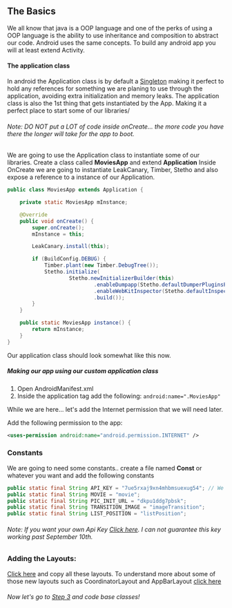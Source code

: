 ## The Basics

We all know that java is a OOP language and one of the perks of using a OOP language is the ability to use inheritance and composition to abstract our code.
Android uses the same concepts. To build any android app you will at least extend Activity.

#### The application class

In android the Application class is by default a [Singleton](https://en.wikipedia.org/wiki/Singleton_pattern) making it perfect to hold any references for something we are planing to use through the application, avoiding extra initialization and memory leaks.
The application class is also the 1st thing that gets instantiated by the App. Making it a perfect place to start some of our libraries/

###### Note: DO NOT put a LOT of code inside onCreate... the more code you have there the longer will take for the app to boot.

We are going to use the Application class to instantiate some of our libraries. Create a class called **MoviesApp** and extend **Application**
Inside OnCreate we are going to instantiate LeakCanary, Timber, Stetho and also expose a reference to a instance of our Application.

```java
public class MoviesApp extends Application {

    private static MoviesApp mInstance;

    @Override
    public void onCreate() {
        super.onCreate();
        mInstance = this;

        LeakCanary.install(this);

        if (BuildConfig.DEBUG) {
            Timber.plant(new Timber.DebugTree());
            Stetho.initialize(
                    Stetho.newInitializerBuilder(this)
                            .enableDumpapp(Stetho.defaultDumperPluginsProvider(this))
                            .enableWebKitInspector(Stetho.defaultInspectorModulesProvider(this))
                            .build());
        }
    }

    public static MoviesApp instance() {
        return mInstance;
    }
}
```

Our application class should look somewhat like this now.

##### Making our app using our custom application class

1. Open AndroidManifest.xml
2. Inside the application tag add the following: ```android:name=".MoviesApp"```

While we are here... let's add the Internet permission that we will need later.

Add the following permission to the app:

```xml
<uses-permission android:name="android.permission.INTERNET" />
```

### Constants

We are going to need some constants.. create a file named **Const** or whatever you want and add the following constants

```java
public static final String API_KEY = "7ue5rxaj9xn4mhbmsuexug54"; // We need this to make APi Calls
public static final String MOVIE = "movie";
public static final String PIC_INIT_URL = "dkpu1ddg7pbsk";
public static final String TRANSITION_IMAGE = "imageTransition";
public static final String LIST_POSITION = "listPosition";
```

###### Note: If you want your own Api Key [Click here](http://developer.rottentomatoes.com/member/register). I can not guarantee this key working past September 10th.

### Adding the Layouts:

[Click here](https://github.com/fnk0/NowInTheater/tree/master/app/src/main/res/layout) and copy all these layouts. To understand more about some of those new layouts such as CoordinatorLayout and AppBarLayout [click here](http://android-developers.blogspot.com/2015/05/android-design-support-library.html)

###### Now let's go to [Step 3](https://github.com/fnk0/NowInTheater/blob/master/step3.md) and code base classes!